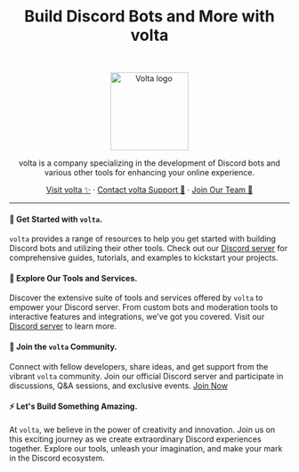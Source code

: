 <h1 align="center">Build Discord Bots and More with volta</h1><br>

<p align="center">
  <a href="https://i.ibb.co/DMGbvfh/volta-icon.png">
    <img src="https://i.ibb.co/DMGbvfh/volta-icon.png" alt="Volta logo" height="140">
  </a>
</p>

<p align="center">
  volta is a company specializing in the development of Discord bots and various other tools for enhancing your online experience.
</p>

<p align="center">
  <a href="https://dsc.gg/prjvolta">Visit volta ✨</a>
  ·
  <a href="https://dsc.gg/prjvolta">Contact volta Support 📧</a>
  ·
  <a href="https://dsc.gg/prjvolta">Join Our Team 🚀</a>
</p>

----

#### 👋 Get Started with `volta`.

`volta` provides a range of resources to help you get started with building Discord bots and utilizing their other tools. Check out our [Discord server](https://dsc.gg/prjvolta) for comprehensive guides, tutorials, and examples to kickstart your projects.

#### 🌟 Explore Our Tools and Services.

Discover the extensive suite of tools and services offered by `volta` to empower your Discord server. From custom bots and moderation tools to interactive features and integrations, we've got you covered. Visit our [Discord server](https://dsc.gg/prjvolta) to learn more.

#### 💬 Join the `volta` Community.

Connect with fellow developers, share ideas, and get support from the vibrant `volta` community. Join our official Discord server and participate in discussions, Q&A sessions, and exclusive events. [Join Now](https://dsc.gg/prjvolta)

#### ⚡️ Let's Build Something Amazing.

At `volta`, we believe in the power of creativity and innovation. Join us on this exciting journey as we create extraordinary Discord experiences together. Explore our tools, unleash your imagination, and make your mark in the Discord ecosystem.
